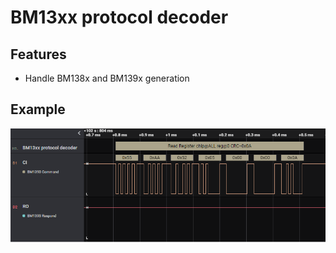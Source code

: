 # BM13xx protocol decoder

## Features

* Handle BM138x and BM139x generation
  
## Example

![Example](https://raw.githubusercontent.com/GPTechinno/bm13xx-hla/main/demo.png)